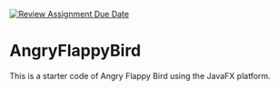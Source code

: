 [![Review Assignment Due Date](https://classroom.github.com/assets/deadline-readme-button-24ddc0f5d75046c5622901739e7c5dd533143b0c8e959d652212380cedb1ea36.svg)](https://classroom.github.com/a/BZ2B4lzd)
# AngryFlappyBird
This is a starter code of Angry Flappy Bird using the JavaFX platform.

